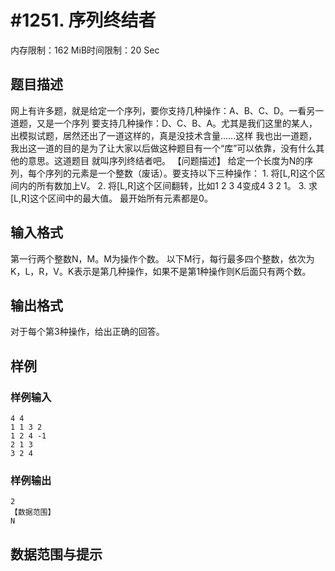 # #1251. 序列终结者

内存限制：162 MiB时间限制：20 Sec

## 题目描述

网上有许多题，就是给定一个序列，要你支持几种操作：A、B、C、D。一看另一道题，又是一个序列 要支持几种操作：D、C、B、A。尤其是我们这里的某人，出模拟试题，居然还出了一道这样的，真是没技术含量&hellip;&hellip;这样 我也出一道题，我出这一道的目的是为了让大家以后做这种题目有一个&ldquo;库&rdquo;可以依靠，没有什么其他的意思。这道题目 就叫序列终结者吧。 【问题描述】 给定一个长度为N的序列，每个序列的元素是一个整数（废话）。要支持以下三种操作： 1. 将[L,R]这个区间内的所有数加上V。 2. 将[L,R]这个区间翻转，比如1 2 3 4变成4 3 2 1。 3. 求[L,R]这个区间中的最大值。 最开始所有元素都是0。

## 输入格式

第一行两个整数N，M。M为操作个数。 以下M行，每行最多四个整数，依次为K，L，R，V。K表示是第几种操作，如果不是第1种操作则K后面只有两个数。

## 输出格式

对于每个第3种操作，给出正确的回答。

## 样例

### 样例输入

    
    4 4
    1 1 3 2
    1 2 4 -1
    2 1 3
    3 2 4
    
    
    

### 样例输出

    
    2
    【数据范围】
    N
    

## 数据范围与提示
